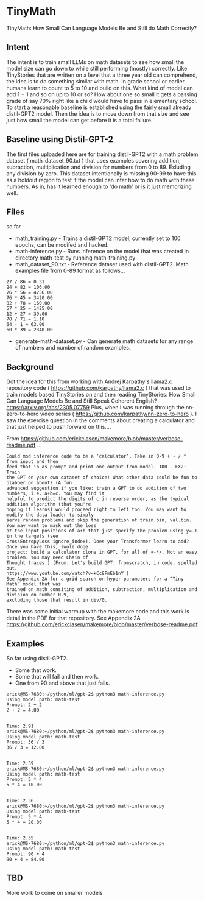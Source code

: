 # TinyMath
TinyMath: How Small Can Language Models Be and Still do Math Correctly?

## Intent
The intent is to train small LLMs on math datasets to see how small the model size can go down to while still performing (mostly) correctly. Like TinyStories that are written on a 
level that a three year old can comprehend, the idea is to do something similar with math. In grade school or earlier humans learn to count to 5 to 10 and build on this. What kind of 
model can add 1 + 1 and so on up to 10 or so? How about one so small it gets a passing grade of say 70% right like a child would have to pass in elementary school.
To start a reasonable baseline is established using the fairly small already distil-GPT2 model. Then the idea is to move down from that size and see just how small the model can get
before it is a total failure.

## Baseline using Distil-GPT-2
The first files uploaded here are for training distil-GPT2 with a math problem dataset ( math_dataset_90.txt ) that uses examples covering addition, subraction, multiplication and division for numbers from 0 to 89.
Exluding any division by zero.
This dataset intentionally is missing 90-99 to have this as a holdout region to test if the model can infer how to do math with these numbers. As in, has it learned enough to 'do math'
or is it just memorizing well.


## Files
so far
- math_training.py - Trains a distil-GPT2 model, currently set to 100 epochs, can be modifed and hacked.
- math-inference.py - Runs inference on the model that was created in directory math-test by running math-training.py
- math_dataset_90.txt - Reference dataset used with distil-GPT2. Math examples file from 0-89 format as follows...

```
27 / 86 = 0.31
24 + 82 = 106.00
76 * 56 = 4256.00
76 * 45 = 3420.00
82 + 78 = 160.00
57 * 25 = 1425.00
12 + 27 = 39.00
78 / 71 = 1.10
64 - 1 = 63.00
60 * 39 = 2340.00
```
- generate-math-dataset.py - Can generate math datasets for any range of numbers and number of random examples.

## Background
Got the idea for this from working with Andrej Karpathy's llama2.c repository code ( https://github.com/karpathy/llama2.c ) that was used to train models based TinyStories on and then reading TinyStories: How Small Can Language Models Be and Still Speak Coherent English?
https://arxiv.org/abs/2305.07759
Plus, when I was running through the nn-zero-to-hero video series ( https://github.com/karpathy/nn-zero-to-hero ). I saw the exercise question in the comments about creating a calculator and that just helped to push forward on this....

From https://github.com/erickclasen/makemore/blob/master/verbose-readme.pdf
...
```
Could mod inference code to be a ‘calculator’. Take in 0-9 + - / * from input and then
feed that in as prompt and print one output from model. TDB - EX2: Train
the GPT on your own dataset of choice! What other data could be fun to blabber on about? (A fun
advanced suggestion if you like: train a GPT to do addition of two numbers, i.e. a+b=c. You may find it
helpful to predict the digits of c in reverse order, as the typical addition algorithm (that you're
hoping it learns) would proceed right to left too. You may want to modify the data loader to simply
serve random problems and skip the generation of train.bin, val.bin. You may want to mask out the loss
at the input positions of a+b that just specify the problem using y=-1 in the targets (see
CrossEntropyLoss ignore_index). Does your Transformer learn to add? Once you have this, swole doge
project: build a calculator clone in GPT, for all of +-*/. Not an easy problem. You may need Chain of
Thought traces.) (From: Let's build GPT: fromscratch, in code, spelled out.
https://www.youtube.com/watch?v=kCc8FmEb1nY )
See Appendix 2A for a grid search on hyper parameters for a “Tiny Math” model that was
trained on math consiting of addition, subtraction, multiplication and division on number 0-9,
excluding those that result in div/0.
```
There was some initial warmup with the makemore code and this work is detail in the PDF for that repository. See Appendix 2A
https://github.com/erickclasen/makemore/blob/master/verbose-readme.pdf


## Examples
So far using distil-GPT2.
- Some that work.
- Some that will fail and then work.
- One from 90 and above that just fails.
```
erick@MS-7680:~/python/ml/gpt-2$ python3 math-inference.py 
Using model path: math-test
Prompt: 2 + 2
2 + 2 = 4.00


Time: 2.91
erick@MS-7680:~/python/ml/gpt-2$ python3 math-inference.py 
Using model path: math-test
Prompt: 36 / 3
36 / 3 = 12.00


Time: 2.39
erick@MS-7680:~/python/ml/gpt-2$ python3 math-inference.py 
Using model path: math-test
Prompt: 5 * 4
5 * 4 = 10.00


Time: 2.36
erick@MS-7680:~/python/ml/gpt-2$ python3 math-inference.py 
Using model path: math-test
Prompt: 5 * 4
5 * 4 = 20.00


Time: 2.35
erick@MS-7680:~/python/ml/gpt-2$ python3 math-inference.py 
Using model path: math-test
Prompt: 90 + 4
90 + 4 = 84.00

```
## TBD
More work to come on smaller models




